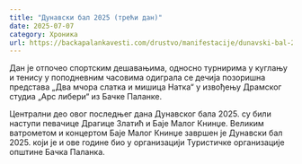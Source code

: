 ```yaml
---
title: "Дунавски бал 2025 (трећи дан)"
date: 2025-07-07
category: Хроника
url: https://backapalankavesti.com/drustvo/manifestacije/dunavski-bal-2025-treci-dan/
---
```


Дан је отпочео спортским дешавањима, односно турнирима у куглању и тенису у поподневним часовима одиграла се дечија позоришна представа „Два мчора слатка и мишица Натка“ у извођењу Драмског студиа „Арс либери“ из Бачке Паланке.

Централни део овог последњег дана Дунавског бала 2025. су били наступи певачице Драгице Златић и Баје Малог Книнџе. Великим ватрометом и концертом Баје Малог Книнџе завршен је Дунавски бал 2025. који је и ове године био у организацији Туристичке организације општине Бачка Паланка.
